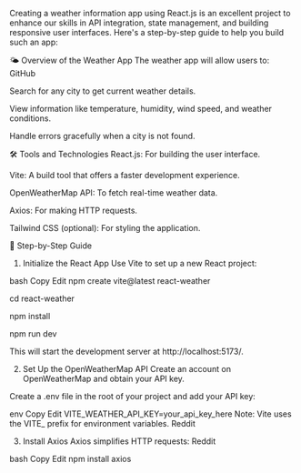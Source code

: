 Creating a weather information app using React.js is an excellent project to enhance our skills in API integration, state management, and building responsive user interfaces. Here's a step-by-step guide to help you build such an app:

🌤️ Overview of the Weather App
The weather app will allow users to:
GitHub

Search for any city to get current weather details.

View information like temperature, humidity, wind speed, and weather conditions.

Handle errors gracefully when a city is not found.

🛠️ Tools and Technologies
React.js: For building the user interface.

Vite: A build tool that offers a faster development experience.

OpenWeatherMap API: To fetch real-time weather data.

Axios: For making HTTP requests.

Tailwind CSS (optional): For styling the application.

🧱 Step-by-Step Guide
1. Initialize the React App
Use Vite to set up a new React project:


bash
Copy
Edit
npm create vite@latest react-weather

cd react-weather

npm install

npm run dev

This will start the development server at http://localhost:5173/.



2. Set Up the OpenWeatherMap API
Create an account on OpenWeatherMap and obtain your API key.

Create a .env file in the root of your project and add your API key:

env
Copy
Edit
VITE_WEATHER_API_KEY=your_api_key_here
Note: Vite uses the VITE_ prefix for environment variables.
Reddit

3. Install Axios
Axios simplifies HTTP requests:
Reddit

bash
Copy
Edit
npm install axios
